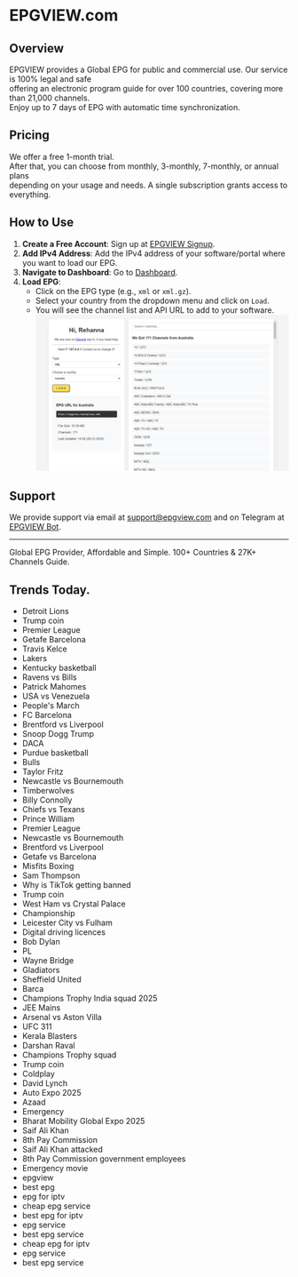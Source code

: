 # EPGVIEW.com



## Overview
EPGVIEW provides a Global EPG for public and commercial use. Our service is 100% legal and safe\
offering an electronic program guide for over 100 countries, covering more than 21,000 channels.\
Enjoy up to 7 days of EPG with automatic time synchronization.

## Pricing
We offer a free 1-month trial. \
After that, you can choose from monthly, 3-monthly, 7-monthly, or annual plans \
depending on your usage and needs. A single subscription grants access to everything.

## How to Use
1. **Create a Free Account**: Sign up at [EPGVIEW Signup](https://epgview.com/signup.php).
2. **Add IPv4 Address**: Add the IPv4 address of your software/portal where you want to load our EPG.
3. **Navigate to Dashboard**: Go to [Dashboard](https://epgview.com/dashboard.php).
4. **Load EPG**:
   - Click on the EPG type (e.g., `xml` or `xml.gz`).
   - Select your country from the dropdown menu and click on `Load`.
   - You will see the channel list and API URL to add to your software.
![EPGVIEW](img/dashboard.png)
## Support
We provide support via email at [support@epgview.com](mailto:support@epgview.com) and on Telegram at [EPGVIEW Bot](https://t.me/epgview_bot).

---

Global EPG Provider, Affordable and Simple. 100+ Countries & 27K+ Channels Guide.

## Trends Today.

- Detroit Lions
- Trump coin
- Premier League
- Getafe  Barcelona
- Travis Kelce
- Lakers
- Kentucky basketball
- Ravens vs Bills
- Patrick Mahomes
- USA vs Venezuela
- People's March
- FC Barcelona
- Brentford vs Liverpool
- Snoop Dogg Trump
- DACA
- Purdue basketball
- Bulls
- Taylor Fritz
- Newcastle vs Bournemouth
- Timberwolves
- Billy Connolly
- Chiefs vs Texans
- Prince William
- Premier League
- Newcastle vs Bournemouth
- Brentford vs Liverpool
- Getafe vs Barcelona
- Misfits Boxing
- Sam Thompson
- Why is TikTok getting banned
- Trump coin
- West Ham vs Crystal Palace
- Championship
- Leicester City vs Fulham
- Digital driving licences
- Bob Dylan
- PL
- Wayne Bridge
- Gladiators
- Sheffield United
- Barca
- Champions Trophy India squad 2025
- JEE Mains
- Arsenal vs Aston Villa
- UFC 311
- Kerala Blasters
- Darshan Raval
- Champions Trophy squad
- Trump coin
- Coldplay
- David Lynch
- Auto Expo 2025
- Azaad
- Emergency
- Bharat Mobility Global Expo 2025
- Saif Ali Khan
- 8th Pay Commission
- Saif Ali Khan attacked
- 8th Pay Commission government employees
- Emergency movie
- epgview
- best epg
- epg for iptv
- cheap epg service
- best epg for iptv
- epg service
- best epg service
- cheap epg for iptv
- epg service
- best epg service
